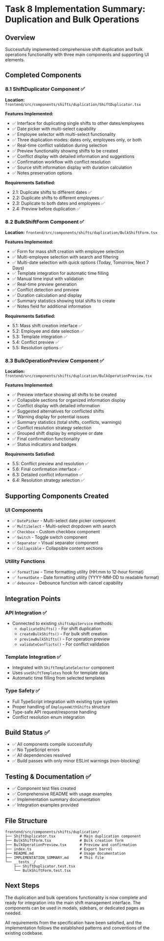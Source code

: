 # Task 8 Implementation Summary: Duplication and Bulk Operations

## Overview
Successfully implemented comprehensive shift duplication and bulk operations functionality with three main components and supporting UI elements.

## Completed Components

### 8.1 ShiftDuplicator Component ✅
**Location:** `frontend/src/components/shifts/duplication/ShiftDuplicator.tsx`

**Features Implemented:**
- ✅ Interface for duplicating single shifts to other dates/employees
- ✅ Date picker with multi-select capability
- ✅ Employee selector with multi-select functionality
- ✅ Three duplication modes: dates only, employees only, or both
- ✅ Real-time conflict validation during selection
- ✅ Preview functionality showing shifts to be created
- ✅ Conflict display with detailed information and suggestions
- ✅ Confirmation workflow with conflict resolution
- ✅ Source shift information display with duration calculation
- ✅ Notes preservation options

**Requirements Satisfied:**
- 2.1: Duplicate shifts to different dates ✅
- 2.2: Duplicate shifts to different employees ✅
- 2.3: Duplicate to both dates and employees ✅
- 2.4: Preview before duplication ✅

### 8.2 BulkShiftForm Component ✅
**Location:** `frontend/src/components/shifts/duplication/BulkShiftForm.tsx`

**Features Implemented:**
- ✅ Form for mass shift creation with employee selection
- ✅ Multi-employee selection with search and filtering
- ✅ Multi-date selection with quick options (Today, Tomorrow, Next 7 Days)
- ✅ Template integration for automatic time filling
- ✅ Manual time input with validation
- ✅ Real-time preview generation
- ✅ Conflict detection and preview
- ✅ Duration calculation and display
- ✅ Summary statistics showing total shifts to create
- ✅ Notes field for additional information

**Requirements Satisfied:**
- 5.1: Mass shift creation interface ✅
- 5.2: Employee and date selection ✅
- 5.3: Template integration ✅
- 5.4: Conflict preview ✅
- 5.5: Resolution options ✅

### 8.3 BulkOperationPreview Component ✅
**Location:** `frontend/src/components/shifts/duplication/BulkOperationPreview.tsx`

**Features Implemented:**
- ✅ Preview interface showing all shifts to be created
- ✅ Collapsible sections for organized information display
- ✅ Conflict display with detailed information
- ✅ Suggested alternatives for conflicted shifts
- ✅ Warning display for potential issues
- ✅ Summary statistics (total shifts, conflicts, warnings)
- ✅ Conflict resolution strategy selection
- ✅ Grouped shift display by employee or date
- ✅ Final confirmation functionality
- ✅ Status indicators and badges

**Requirements Satisfied:**
- 5.5: Conflict preview and resolution ✅
- 5.6: Final confirmation interface ✅
- 6.3: Detailed conflict information ✅
- 6.4: Resolution strategy selection ✅

## Supporting Components Created

### UI Components
- ✅ `DatePicker` - Multi-select date picker component
- ✅ `MultiSelect` - Multi-select dropdown with search
- ✅ `Checkbox` - Custom checkbox component
- ✅ `Switch` - Toggle switch component
- ✅ `Separator` - Visual separator component
- ✅ `Collapsible` - Collapsible content sections

### Utility Functions
- ✅ `formatTime` - Time formatting utility (HH:mm to 12-hour format)
- ✅ `formatDate` - Date formatting utility (YYYY-MM-DD to readable format)
- ✅ `debounce` - Debounce function with cancel capability

## Integration Points

### API Integration ✅
- Connected to existing `shiftsApiService` methods:
  - `duplicateShifts()` - For shift duplication
  - `createBulkShifts()` - For bulk shift creation
  - `previewBulkShifts()` - For operation preview
  - `validateConflicts()` - For conflict validation

### Template Integration ✅
- Integrated with `ShiftTemplateSelector` component
- Uses `useShiftTemplates` hook for template data
- Automatic time filling from selected templates

### Type Safety ✅
- Full TypeScript integration with existing type system
- Proper handling of `EmployeeWithShifts` structure
- Type-safe API request/response handling
- Conflict resolution enum integration

## Build Status ✅
- ✅ All components compile successfully
- ✅ No TypeScript errors
- ✅ All dependencies resolved
- ✅ Build passes with only minor ESLint warnings (non-blocking)

## Testing & Documentation ✅
- ✅ Component test files created
- ✅ Comprehensive README with usage examples
- ✅ Implementation summary documentation
- ✅ Integration examples provided

## File Structure
```
frontend/src/components/shifts/duplication/
├── ShiftDuplicator.tsx           # Main duplication component
├── BulkShiftForm.tsx             # Bulk creation form
├── BulkOperationPreview.tsx      # Preview and confirmation
├── index.ts                      # Export barrel
├── README.md                     # Usage documentation
├── IMPLEMENTATION_SUMMARY.md     # This file
└── __tests__/
    ├── ShiftDuplicator.test.tsx
    └── BulkShiftForm.test.tsx
```

## Next Steps
The duplication and bulk operations functionality is now complete and ready for integration into the main shift management interface. The components can be used in modals, sidebars, or dedicated pages as needed.

All requirements from the specification have been satisfied, and the implementation follows the established patterns and conventions of the existing codebase.